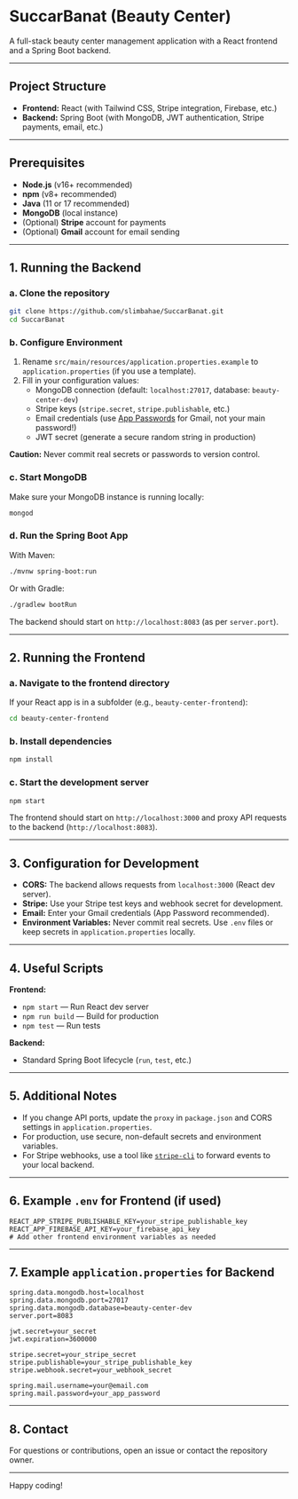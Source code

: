 # SuccarBanat (Beauty Center)

A full-stack beauty center management application with a React frontend and a Spring Boot backend.

---

## Project Structure

- **Frontend:** React (with Tailwind CSS, Stripe integration, Firebase, etc.)
- **Backend:** Spring Boot (with MongoDB, JWT authentication, Stripe payments, email, etc.)

---

## Prerequisites

- **Node.js** (v16+ recommended)
- **npm** (v8+ recommended)
- **Java** (11 or 17 recommended)
- **MongoDB** (local instance)
- (Optional) **Stripe** account for payments
- (Optional) **Gmail** account for email sending

---

## 1. Running the Backend

### a. Clone the repository

```bash
git clone https://github.com/slimbahae/SuccarBanat.git
cd SuccarBanat
```

### b. Configure Environment

1. Rename `src/main/resources/application.properties.example` to `application.properties` (if you use a template).
2. Fill in your configuration values:
   - MongoDB connection (default: `localhost:27017`, database: `beauty-center-dev`)
   - Stripe keys (`stripe.secret`, `stripe.publishable`, etc.)
   - Email credentials (use [App Passwords](https://support.google.com/accounts/answer/185833) for Gmail, not your main password!)
   - JWT secret (generate a secure random string in production)

**Caution:** Never commit real secrets or passwords to version control.

### c. Start MongoDB

Make sure your MongoDB instance is running locally:

```bash
mongod
```

### d. Run the Spring Boot App

With Maven:

```bash
./mvnw spring-boot:run
```

Or with Gradle:

```bash
./gradlew bootRun
```

The backend should start on `http://localhost:8083` (as per `server.port`).

---

## 2. Running the Frontend

### a. Navigate to the frontend directory

If your React app is in a subfolder (e.g., `beauty-center-frontend`):

```bash
cd beauty-center-frontend
```

### b. Install dependencies

```bash
npm install
```

### c. Start the development server

```bash
npm start
```

The frontend should start on `http://localhost:3000` and proxy API requests to the backend (`http://localhost:8083`).

---

## 3. Configuration for Development

- **CORS:** The backend allows requests from `localhost:3000` (React dev server).
- **Stripe:** Use your Stripe test keys and webhook secret for development.
- **Email:** Enter your Gmail credentials (App Password recommended).
- **Environment Variables:** Never commit real secrets. Use `.env` files or keep secrets in `application.properties` locally.

---

## 4. Useful Scripts

**Frontend:**

- `npm start` — Run React dev server
- `npm run build` — Build for production
- `npm test` — Run tests

**Backend:**

- Standard Spring Boot lifecycle (`run`, `test`, etc.)

---

## 5. Additional Notes

- If you change API ports, update the `proxy` in `package.json` and CORS settings in `application.properties`.
- For production, use secure, non-default secrets and environment variables.
- For Stripe webhooks, use a tool like [`stripe-cli`](https://stripe.com/docs/stripe-cli) to forward events to your local backend.

---

## 6. Example `.env` for Frontend (if used)

```env
REACT_APP_STRIPE_PUBLISHABLE_KEY=your_stripe_publishable_key
REACT_APP_FIREBASE_API_KEY=your_firebase_api_key
# Add other frontend environment variables as needed
```

---

## 7. Example `application.properties` for Backend

```
spring.data.mongodb.host=localhost
spring.data.mongodb.port=27017
spring.data.mongodb.database=beauty-center-dev
server.port=8083

jwt.secret=your_secret
jwt.expiration=3600000

stripe.secret=your_stripe_secret
stripe.publishable=your_stripe_publishable_key
stripe.webhook.secret=your_webhook_secret

spring.mail.username=your@email.com
spring.mail.password=your_app_password
```

---

## 8. Contact

For questions or contributions, open an issue or contact the repository owner.

---

Happy coding!
